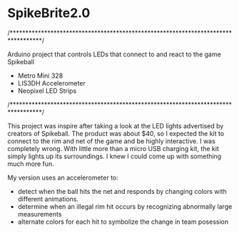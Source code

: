 # SpikeBrite2.0
/**********************************************************************************/

Arduino project that controls LEDs that connect to and react to the game Spikeball
- Metro Mini 328
- LIS3DH Accelerometer 
- Neopixel LED Strips

/**********************************************************************************/

This project was inspire after taking a look at the LED lights advertised by creators of Spikeball. The product was about $40, so I expected the kit to connect to the rim and net of the game and be highly interactive.  I was completely wrong. With little more than a micro USB charging kit, the kit simply lights up its surroundings. I knew I could come up with something much more fun. 

My version uses an accelerometer to:
- detect when the ball hits the net and responds by changing colors with different animations.
- determine when an illegal rim hit occurs by recognizing abnormally large measurements
- alternate colors for each hit to symbolize the change in team posession
